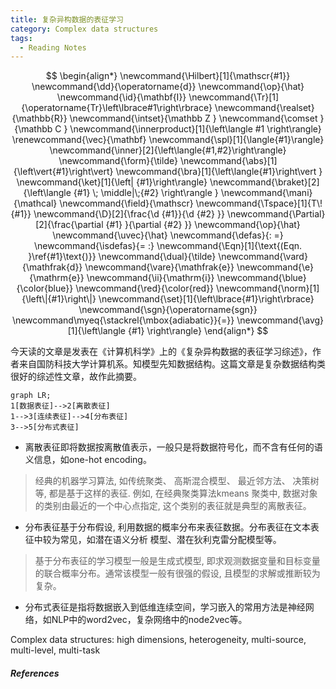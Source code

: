 ```yaml
---
title: 复杂异构数据的表征学习
category: Complex data structures
tags:
  - Reading Notes
---
```


$$
\begin{align*}
\newcommand{\Hilbert}[1]{\mathscr{#1}}
\newcommand{\dd}{\operatorname{d}}
\newcommand{\op}{\hat}
\newcommand{\id}{\mathbf{I}}
\newcommand{\Tr}[1]{\operatorname{Tr}\left\lbrace#1\right\rbrace}
\newcommand{\realset}{\mathbb{R}}
\newcommand{\intset}{\mathbb Z }
\newcommand{\comset }{\mathbb C }
\newcommand{\innerproduct}[1]{\left\langle #1 \right\rangle}
\renewcommand{\vec}{\mathbf}
\newcommand{\spl}[1]{\langle{#1}\rangle}
\newcommand{\inner}[2]{\left\langle{#1,#2}\right\rangle}
\newcommand{\form}{\tilde}
\newcommand{\abs}[1]{\left\vert{#1}\right\vert}
\newcommand{\bra}[1]{\left\langle{#1}\right\vert }
\newcommand{\ket}[1]{\left| {#1}\right\rangle}
\newcommand{\braket}[2]{\left\langle {#1} \; \middle|\;{#2} \right\rangle }
\newcommand{\mani}{\mathcal}
\newcommand{\field}{\mathscr}
\newcommand{\Tspace}[1]{T\! {#1}}
\newcommand{\D}[2]{\frac{\d {#1}}{\d {#2} }}
\newcommand{\Partial}[2]{\frac{\partial {#1} }{\partial {#2} }}
\newcommand{\op}{\hat}
\newcommand{\uvec}{\hat}
\newcommand{\defas}{: =}
\newcommand{\isdefas}{= :}
\newcommand{\Eqn}[1]{\text{(Eqn. }\ref{#1}\text{)}}
\newcommand{\dual}{\tilde}
\newcommand{\vard}{\mathfrak{d}}
\newcommand{\vare}{\mathfrak{e}}
\newcommand{\e}{\mathrm{e}}
\newcommand{\ii}{\mathrm{i}}
\newcommand{\blue}{\color{blue}}
\newcommand{\red}{\color{red}}
\newcommand{\norm}[1]{\left\|{#1}\right\|}
\newcommand{\set}[1]{\left\lbrace{#1}\right\rbrace}
\newcommand{\sgn}{\operatorname{sgn}}
\newcommand\myeq{\stackrel{\mbox{adiabatic}}{=}}
\newcommand{\avg}[1]{\left\langle {#1} \right\rangle}
\end{align*}
$$

今天读的文章是发表在《计算机科学》上的《复杂异构数据的表征学习综述》，作者来自国防科技大学计算机系。知模型先知数据结构。这篇文章是复杂数据结构类很好的综述性文章，故作此摘要。

```mermaid
graph LR;
1[数据表征]-->2[离散表征]
1-->3[连续表征]-->4[分布表征]
3-->5[分布式表征]
```

- 离散表征即将数据按离散值表示，一般只是将数据符号化，而不含有任何的语义信息，如one-hot encoding。

> 经典的机器学习算法, 如传统聚类、 高斯混合模型、 最近邻方法、 决策树等, 都是基于这样的表征. 例如, 在经典聚类算法kmeans 聚类中, 数据对象的类别由最近的一个中心点指定, 这个类别的表征就是典型的离散表征。 

- 分布表征基于分布假设, 利用数据的概率分布来表征数据。分布表征在文本表征中较为常见，如潜在语义分析
  模型、潜在狄利克雷分配模型等。   

>基于分布表征的学习模型一般是生成式模型, 即求观测数据变量和目标变量的联合概率分布。通常该模型一般有很强的假设, 且模型的求解或推断较为复杂。

- 分布式表征是指将数据嵌入到低维连续空间，学习嵌入的常用方法是神经网络，如NLP中的word2vec，复杂网络中的node2vec等。















Complex data structures: high dimensions, heterogeneity, multi-source, multi-level, multi-task

##### References

